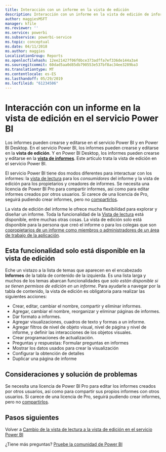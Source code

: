 ```yaml
---
title: Interacción con un informe en la vista de edición
description: Interacción con un informe en la vista de edición de informe en el servicio Power BI
author: maggiesMSFT
manager: kfile
ms.reviewer: ''
ms.service: powerbi
ms.subservice: powerbi-service
ms.topic: conceptual
ms.date: 04/11/2018
ms.author: maggies
LocalizationGroup: Reports
ms.openlocfilehash: 12ee21427f06f0bce373adffa7ef336de144a3a4
ms.sourcegitcommit: 60dad5aa0d85db790553e537bf8ac34ee3289ba3
ms.translationtype: MT
ms.contentlocale: es-ES
ms.lasthandoff: 05/29/2019
ms.locfileid: "61234506"
---
```

# <a name="interact-with-a-report-in-editing-view-in-power-bi-service"></a>Interacción con un informe en la vista de edición en el servicio Power BI
Los informes pueden crearse y editarse en el servicio Power BI y en Power BI Desktop. En el servicio Power BI, los informes pueden crearse y editarse en la **vista de edición**. Y en Power BI Desktop, los informes pueden crearse y editarse en la [**vista de informes**](desktop-report-view.md). Este artículo trata la vista de edición en el servicio Power BI. 

El servicio Power BI tiene dos modos diferentes para interactuar con los informes: la [vista de lectura](consumer/end-user-reading-view.md) para los *consumidores* del informe y la vista de edición para los propietarios y creadores de informes.  Se necesita una licencia de Power BI Pro para compartir informes, así como para editar informes creados por otros usuarios. Si carece de una licencia de Pro, seguirá pudiendo crear informes, pero no [compartirlos](service-share-reports.md).    

La vista de edición del informe le ofrece mucha flexibilidad para explorar y diseñar un informe. Toda la funcionalidad de la [Vista de lectura](consumer/end-user-reading-view.md) está disponible, entre muchas otras cosas. La vista de edición solo está disponible para la persona que creó el informe o para los colegas que son [copropietarios de un informe como miembros o administradores de un área de trabajo de la aplicación](service-create-distribute-apps.md).

## <a name="functionality-only-available-in-editing-view"></a>Esta funcionalidad solo está disponible en la vista de edición
Eche un vistazo a la lista de temas que aparecen en el encabezado **Informes** de la tabla de contenido de la izquierda. Es una lista larga y muchos de los temas abarcan funcionalidades que *solo están disponible si se tienen permisos de edición en un informe*.  Para ayudarle a navegar por la tabla de contenido, la vista de edición es obligatoria para realizar las siguientes acciones:

* Crear, editar, cambiar el nombre, compartir y eliminar informes.
* Agregar, cambiar el nombre, reorganizar y eliminar páginas de informes.
* Dar formato a informes.
* Agregar visualizaciones, cuadros de texto y formas a un informe.
* Agregar filtros de nivel de objeto visual, nivel de página y nivel de informe, y definir las interacciones de los objetos visuales.
* Crear programaciones de actualización.
* Preguntas y respuestas: Formular preguntas en informes
* Mostrar los datos usados para crear la visualización 
* Configurar la obtención de detalles
* Duplicar una página de informe

## <a name="considerations-and-troubleshooting"></a>Consideraciones y solución de problemas
Se necesita una licencia de Power BI Pro para editar los informes creados por otros usuarios, así como para compartir sus propios informes con otros usuarios.  Si carece de una licencia de Pro, seguirá pudiendo crear informes, pero no [compartirlos](service-share-reports.md).


## <a name="next-steps"></a>Pasos siguientes
Volver a [Cambio de la vista de lectura a la vista de edición en el servicio Power BI](consumer/end-user-reading-view.md)

¿Tiene más preguntas? [Pruebe la comunidad de Power BI](http://community.powerbi.com/)

